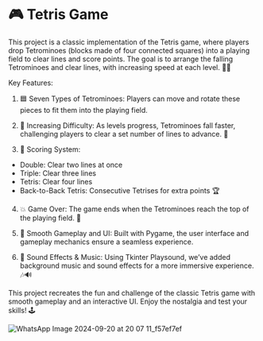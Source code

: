 # 🎮 Tetris Game
This project is a classic implementation of the Tetris game, where players drop Tetrominoes (blocks made of four connected squares) into a playing field to clear lines and score points. The goal is to arrange the falling Tetrominoes and clear lines, with increasing speed at each level. 🧩✨

Key Features:
1. 🟦 Seven Types of Tetrominoes:
Players can move and rotate these pieces to fit them into the playing field.

2. 🚀 Increasing Difficulty:
As levels progress, Tetrominoes fall faster, challenging players to clear a set number of lines to advance. 🎯

3. 🎯 Scoring System:
  - Double: Clear two lines at once
  - Triple: Clear three lines
  - Tetris: Clear four lines
  - Back-to-Back Tetris: Consecutive Tetrises for extra points 🏆

4. 💥 Game Over:
The game ends when the Tetrominoes reach the top of the playing field. 🚧

5. 🎨 Smooth Gameplay and UI:
Built with Pygame, the user interface and gameplay mechanics ensure a seamless experience.

6. 🎵 Sound Effects & Music:
Using Tkinter Playsound, we’ve added background music and sound effects for a more immersive experience. 🎶🔊

This project recreates the fun and challenge of the classic Tetris game with smooth gameplay and an interactive UI. Enjoy the nostalgia and test your skills! 🕹️

![WhatsApp Image 2024-09-20 at 20 07 11_f57ef7ef](https://github.com/user-attachments/assets/55229195-84a4-4681-9ca9-aa91f7ac56e8)
